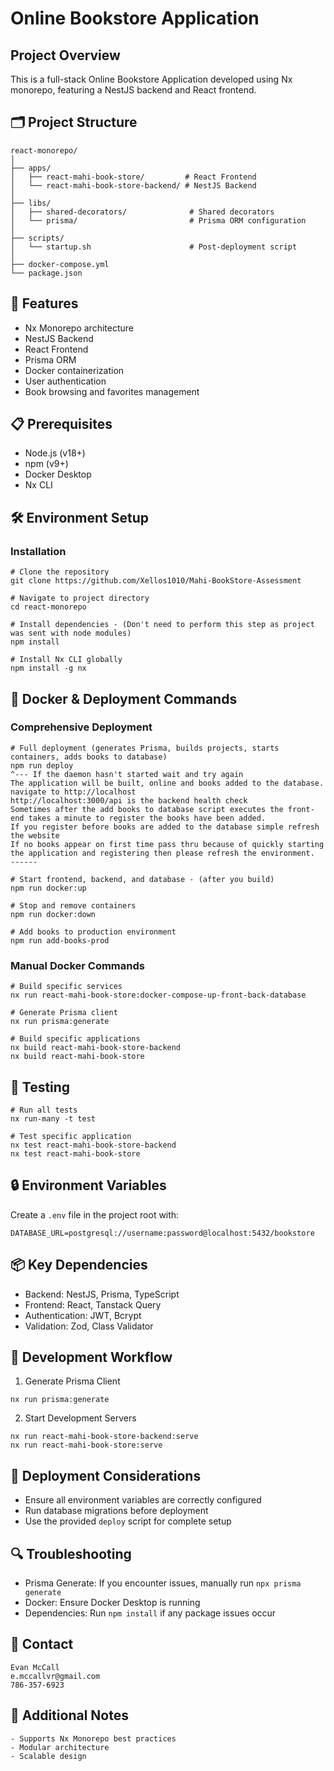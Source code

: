 # Online Bookstore Application

## Project Overview

This is a full-stack Online Bookstore Application developed using Nx monorepo, featuring a NestJS backend and React frontend.

## 🗂️ Project Structure

```
react-monorepo/
│
├── apps/
│   ├── react-mahi-book-store/         # React Frontend
│   └── react-mahi-book-store-backend/ # NestJS Backend
│
├── libs/
│   ├── shared-decorators/              # Shared decorators
│   └── prisma/                         # Prisma ORM configuration
│
├── scripts/
│   └── startup.sh                      # Post-deployment script
│
├── docker-compose.yml
└── package.json
```

## 🚀 Features

- Nx Monorepo architecture
- NestJS Backend
- React Frontend
- Prisma ORM
- Docker containerization
- User authentication
- Book browsing and favorites management

## 📋 Prerequisites

- Node.js (v18+)
- npm (v9+)
- Docker Desktop
- Nx CLI

## 🛠️ Environment Setup

### Installation

```
# Clone the repository
git clone https://github.com/Xellos1010/Mahi-BookStore-Assessment

# Navigate to project directory
cd react-monorepo

# Install dependencies - (Don't need to perform this step as project was sent with node modules)
npm install

# Install Nx CLI globally
npm install -g nx
```

## 🔧 Docker & Deployment Commands

### Comprehensive Deployment

```
# Full deployment (generates Prisma, builds projects, starts containers, adds books to database)
npm run deploy
^--- If the daemon hasn't started wait and try again
The application will be built, online and books added to the database. 
navigate to http://localhost
http://localhost:3000/api is the backend health check
Sometimes after the add books to database script executes the front-end takes a minute to register the books have been added.
If you register before books are added to the database simple refresh the website 
If no books appear on first time pass thru because of quickly starting the application and registering then please refresh the environment.
------

# Start frontend, backend, and database - (after you build)
npm run docker:up

# Stop and remove containers
npm run docker:down

# Add books to production environment
npm run add-books-prod
```

### Manual Docker Commands

```
# Build specific services
nx run react-mahi-book-store:docker-compose-up-front-back-database

# Generate Prisma client
nx run prisma:generate

# Build specific applications
nx build react-mahi-book-store-backend
nx build react-mahi-book-store
```

## 🧪 Testing

```
# Run all tests
nx run-many -t test

# Test specific application
nx test react-mahi-book-store-backend
nx test react-mahi-book-store
```

## 🔒 Environment Variables

Create a `.env` file in the project root with:

```
DATABASE_URL=postgresql://username:password@localhost:5432/bookstore
```

## 📦 Key Dependencies

- Backend: NestJS, Prisma, TypeScript
- Frontend: React, Tanstack Query
- Authentication: JWT, Bcrypt
- Validation: Zod, Class Validator

## 🚧 Development Workflow

1. Generate Prisma Client
```
nx run prisma:generate
```

2. Start Development Servers
```
nx run react-mahi-book-store-backend:serve
nx run react-mahi-book-store:serve
```

## 📝 Deployment Considerations

- Ensure all environment variables are correctly configured
- Run database migrations before deployment
- Use the provided `deploy` script for complete setup

## 🔍 Troubleshooting

- Prisma Generate: If you encounter issues, manually run `npx prisma generate`
- Docker: Ensure Docker Desktop is running
- Dependencies: Run `npm install` if any package issues occur

## 👥 Contact

```
Evan McCall
e.mccallvr@gmail.com
786-357-6923
```

## 🌟 Additional Notes

```
- Supports Nx Monorepo best practices
- Modular architecture
- Scalable design
```